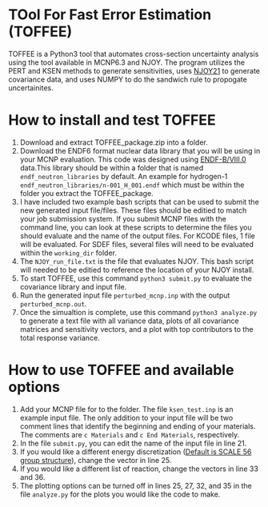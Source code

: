 # TOol For Fast Error Estimation (TOFFEE)
TOFFEE is a Python3 tool that automates cross-section uncertainty analysis using the tool available in MCNP6.3 and NJOY. The program utilizes the PERT and KSEN methods to generate sensitivities, uses [NJOY21](https://github.com/njoy/NJOY21) to generate covariance data, and uses NUMPY to do the sandwich rule to propogate uncertainites.

# How to install and test TOFFEE
1. Download and extract TOFFEE_package.zip into a folder.
2. Download the ENDF6 format nuclear data library that you will be using in your MCNP evaluation. This code was designed using [ENDF-B/VIII.0](https://www.nndc.bnl.gov/endf-b8.0/download.html) data.This library should be within a folder that is named `endf_neutron_libraries` by default. An example for hydrogen-1 `endf_neutron_libraries/n-001_H_001.endf` which must be within the folder you extract the TOFFEE_package.  
3. I have included two example bash scripts that can be used to submit the new generated input file/files. These files should be editied to match your job submission system. If you submit MCNP files with the command line, you can look at these scripts to determine the files you should evaluate and the name of the output files. For KCODE files, 1 file will be evaluated. For SDEF files, several files will need to be evaluated within the `working_dir` folder.
4. The `NJOY_run_file.txt` is the file that evaluates NJOY. This bash script will needed to be editied to reference the location of your NJOY install.
5. To start TOFFEE, use this command `python3 submit.py` to evaluate the covariance library and input file.
6. Run the generated input file `perturbed_mcnp.inp` with the output `perturbed_mcnp.out`.
7. Once the simualtion is complete, use this command `python3 analyze.py` to generate a text file with all variance data, plots of all covariance matrices and sensitivity vectors, and a plot with top contributors to the total response variance.


# How to use TOFFEE and available options
1. Add your MCNP file for to the folder. The file `ksen_test.inp` is an example input file. The only addition to your input file will be two comment lines that identify the beginning and ending of your materials. The comments are `c Materials` and `c End Materials`, respectively.
2. In the file `submit.py`, you can edit the name of the input file in line 21.
3. If you would like a different energy discretization ([Default is SCALE 56 group structure](https://scale-manual.ornl.gov/XSLib.html#the-56-group-library)), change the vector in line 25.
4. If you would like a different list of reaction, change the vectors in line 33 and 36.
5. The plotting options can be turned off in lines 25, 27, 32, and 35 in the file `analyze.py` for the plots you would like the code to make. 
